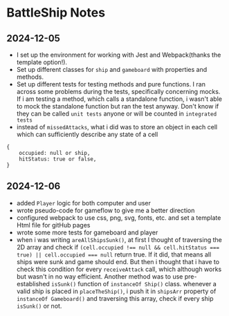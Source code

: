 # BattleShip Notes

## 2024-12-05

- I set up the environment for working with Jest and Webpack(thanks the template option!).
- Set up different classes for `ship` and `gameboard` with properties and methods.
- Set up different tests for testing methods and pure functions. I ran across some problems during the tests, specifically concerning mocks. If i am testing a method, which calls a standalone function, i wasn't able to mock the standalone function but ran the test anyway. Don't know if they can be called `unit tests` anyone or will be counted in `integrated tests`
- instead of `missedAttacks`, what i did was to store an object in each cell which can sufficiently describe any state of a cell

```
{
    occupied: null or ship,
    hitStatus: true or false,
}
```

## 2024-12-06

- added `Player` logic for both computer and user
- wrote pseudo-code for gameflow to give me a better direction
- configured webpack to use css, png, svg, fonts, etc. and set a template Html file for gitHub pages
- wrote some more tests for gameboard and player
- when i was writing `areAllShipsSunk()`, at first I thought of traversing the 2D array and check if `(cell.occupied !== null && cell.hitStatus === true) || cell.occupied === null` return true. If it did, that means all ships were sunk and game should end. But then i thought that i have to check this condition for every `receiveAttack` call, which although works but wasn't in no way efficient. Another method was to use pre-established `isSunk()` function of `instanceOf Ship()` class. whenever a valid ship is placed in `placeTheShip()`, i push it in `shipsArr` property of `instanceOf Gameboard()` and traversing this array, check if every ship `isSunk()` or not.

